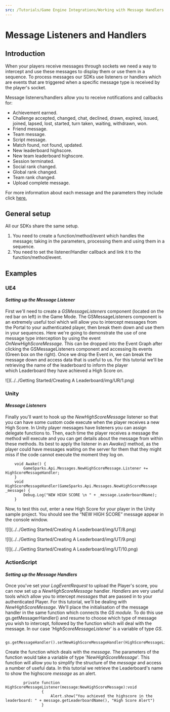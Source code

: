 ```yaml
---
src: /Tutorials/Game Engine Integrations/Working with Message Handlers.md
---
```


# Message Listeners and Handlers

## Introduction

When your players receive messages through sockets we need a way to intercept and use these messages to display them or use them in a sequence. To process messages our SDKs use listeners or handlers which are events that are triggered when a specific message type is received by the player's socket.  

Message listeners/handlers allow you to receive notifications and callbacks for:

* Achievement earned.
* Challenge accepted, changed, chat, declined, drawn, expired, issued, joined, lapsed, lost, started, turn taken, waiting, withdrawn, won.
* Friend message.
* Team message.
* Script message.
* Match found, not found, updated.
* New leaderboard highscore.
* New team leaderboard highscore.
* Session terminated.
* Social rank changed.
* Global rank changed.
* Team rank changed.
* Upload complete message.

For more information about each message and the parameters they include click [here.](https://api.gamesparks.net/?csharpsdk#messages)

## General setup

All our SDKs share the same setup.

  1. You need to create a function/method/event which handles the message; taking in the parameters, processing them and using them in a sequence.
  2. You need to set the listener/Handler callback and link it to the function/method/event.


## Examples

### UE4

#### *Setting up the Message Listener*

First we'll need to create a *GSMessageListeners* component (located on the red bar on left) in the Game Mode. The GSMessageListeners component is an extremely useful tool which will allow you to intercept messages from the Portal to your authenticated player, then break them down and use them in your sequences. Here we're going to demonstrate the use of one message type interception by using the event *OnNewHighScoreMessage.* This can be dropped into the Event Graph after clicking the GSMessageListeners component and accessing its events (Green box on the right). Once we drop the Event in, we can break the message down and access data that is useful to us. For this tutorial we'll be retrieving the name of the leaderboard to inform the player which Leaderboard they have achieved a High Score on.

![](../../Getting Started/Creating A Leaderboard/img/UR/1.png)

### Unity

#### *Message Listeners*

Finally you'll want to hook up the *NewHighScoreMessage* listener so that you can have some custom code execute when the player receives a new High Score. In Unity player messages have listeners you can assign delegate functions to. Then, each time the player receives a message the method will execute and you can get details about the message from within these methods. Its best to apply the listener in an *Awake()* method, as the player could have messages waiting on the server for them that they might miss if the code cannot execute the moment they log on.

```  
    void Awake() {
    	GameSparks.Api.Messages.NewHighScoreMessage.Listener += HighScoreMessageHandler;
    }
    void HighScoreMessageHandler(GameSparks.Api.Messages.NewHighScoreMessage _message) {
    	Debug.Log("NEW HIGH SCORE \n " + _message.LeaderboardName);
    }
```
Now, to test this out, enter a new High Score for your player in the Unity sample project. You should see the “NEW HIGH SCORE” message appear in the console window.

![l](../../Getting Started/Creating A Leaderboard/img/UT/8.png)

![l](../../Getting Started/Creating A Leaderboard/img/UT/9.png)

![l](../../Getting Started/Creating A Leaderboard/img/UT/10.png)
 

### ActionScript

#### *Setting up the Message Handlers*

Once you've set your *LogEventRequest* to upload the Player's score, you can now set up a *NewHighScoreMessage* handler. *Handlers* are very useful tools which allow you to intercept *messages* that are passed in to your authenticated Player. For this tutorial, we'll be dealing with *NewHighScoreMessage*. We'll place the initialisation of the message handler in the same function which connects the *GS* *module*. To do this use gs.getMessagerHandler() and resume to choose which type of message you wish to intercept, followed by the function which will deal with the message. In our case *'HighScoreMessageListener*' is a variable of type *GS*.

```
    	gs.getMessageHandler().setNewHighScoreMessageHandler(HighScoreMessageListener);
```

Create the function which deals with the *message*. The parameters of the function would take a variable of type '*NewHighScoreMessage*'. This function will allow you to simplify the structure of the *message* and access a number of useful data. In this tutorial we retrieve the Leaderboard's name to show the highscore *message* as an alert.

```
    	private function HighScoreMessageListener(message:NewHighScoreMessage):void
    			{
    				Alert.show("You achieved the highscore in the leaderboard: " + message.getLeaderboardName(), "High Score Alert")
    			}

```
